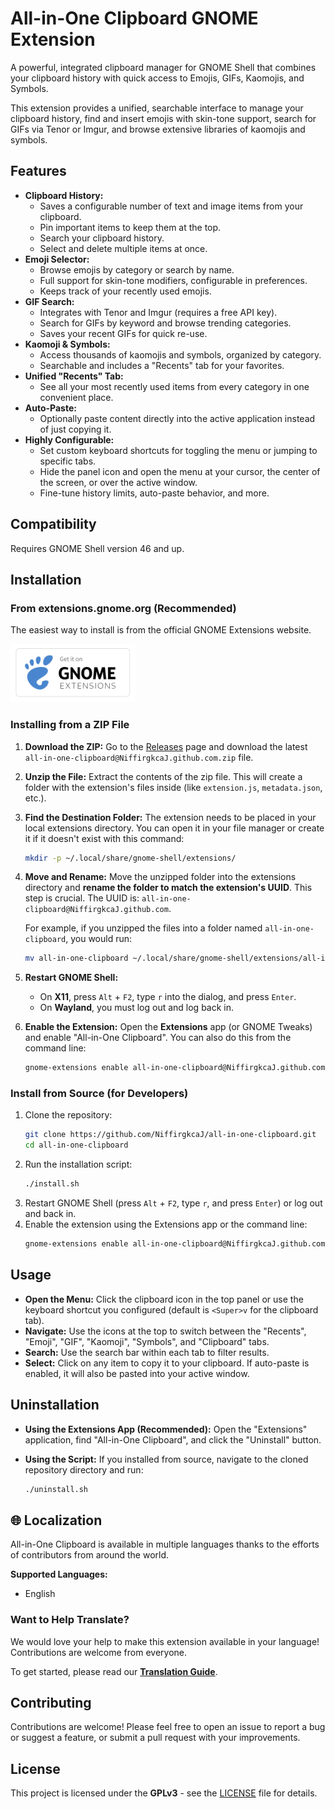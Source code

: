 # All-in-One Clipboard GNOME Extension

A powerful, integrated clipboard manager for GNOME Shell that combines your clipboard history with quick access to Emojis, GIFs, Kaomojis, and Symbols.

This extension provides a unified, searchable interface to manage your clipboard history, find and insert emojis with skin-tone support, search for GIFs via Tenor or Imgur, and browse extensive libraries of kaomojis and symbols.

## Features

*   **Clipboard History:**
    *   Saves a configurable number of text and image items from your clipboard.
    *   Pin important items to keep them at the top.
    *   Search your clipboard history.
    *   Select and delete multiple items at once.
*   **Emoji Selector:**
    *   Browse emojis by category or search by name.
    *   Full support for skin-tone modifiers, configurable in preferences.
    *   Keeps track of your recently used emojis.
*   **GIF Search:**
    *   Integrates with Tenor and Imgur (requires a free API key).
    *   Search for GIFs by keyword and browse trending categories.
    *   Saves your recent GIFs for quick re-use.
*   **Kaomoji & Symbols:**
    *   Access thousands of kaomojis and symbols, organized by category.
    *   Searchable and includes a "Recents" tab for your favorites.
*   **Unified "Recents" Tab:**
    *   See all your most recently used items from every category in one convenient place.
*   **Auto-Paste:**
    *   Optionally paste content directly into the active application instead of just copying it.
*   **Highly Configurable:**
    *   Set custom keyboard shortcuts for toggling the menu or jumping to specific tabs.
    *   Hide the panel icon and open the menu at your cursor, the center of the screen, or over the active window.
    *   Fine-tune history limits, auto-paste behavior, and more.

## Compatibility

Requires GNOME Shell version 46 and up.

## Installation

### From extensions.gnome.org (Recommended)

The easiest way to install is from the official GNOME Extensions website.

<a href="https://extensions.gnome.org/extension/8671/all-in-one-clipboard/">
<img src="https://github.com/andyholmes/gnome-shell-extensions-badge/raw/master/get-it-on-ego.svg" alt="Get it on EGO" width="200" />
</a>

### Installing from a ZIP File

1.  **Download the ZIP:** Go to the [Releases](https://github.com/NiffirgkcaJ/all-in-one-clipboard/releases) page and download the latest `all-in-one-clipboard@NiffirgkcaJ.github.com.zip` file.

2.  **Unzip the File:** Extract the contents of the zip file. This will create a folder with the extension's files inside (like `extension.js`, `metadata.json`, etc.).

3.  **Find the Destination Folder:** The extension needs to be placed in your local extensions directory. You can open it in your file manager or create it if it doesn't exist with this command:
    ```bash
    mkdir -p ~/.local/share/gnome-shell/extensions/
    ```

4.  **Move and Rename:** Move the unzipped folder into the extensions directory and **rename the folder to match the extension's UUID**. This step is crucial. The UUID is: `all-in-one-clipboard@NiffirgkcaJ.github.com`.

    For example, if you unzipped the files into a folder named `all-in-one-clipboard`, you would run:
    ```bash
    mv all-in-one-clipboard ~/.local/share/gnome-shell/extensions/all-in-one-clipboard@NiffirgkcaJ.github.com
    ```

5.  **Restart GNOME Shell:**
    *   On **X11**, press `Alt` + `F2`, type `r` into the dialog, and press `Enter`.
    *   On **Wayland**, you must log out and log back in.

6.  **Enable the Extension:** Open the **Extensions** app (or GNOME Tweaks) and enable "All-in-One Clipboard". You can also do this from the command line:
    ```bash
    gnome-extensions enable all-in-one-clipboard@NiffirgkcaJ.github.com
    ```

### Install from Source (for Developers)

1.  Clone the repository:
    ```bash
    git clone https://github.com/NiffirgkcaJ/all-in-one-clipboard.git
    cd all-in-one-clipboard
    ```
2.  Run the installation script:
    ```bash
    ./install.sh
    ```
3.  Restart GNOME Shell (press `Alt` + `F2`, type `r`, and press `Enter`) or log out and back in.
4.  Enable the extension using the Extensions app or the command line:
    ```bash
    gnome-extensions enable all-in-one-clipboard@NiffirgkcaJ.github.com
    ```

## Usage

*   **Open the Menu:** Click the clipboard icon in the top panel or use the keyboard shortcut you configured (default is `<Super>v` for the clipboard tab).
*   **Navigate:** Use the icons at the top to switch between the "Recents", "Emoji", "GIF", "Kaomoji", "Symbols", and "Clipboard" tabs.
*   **Search:** Use the search bar within each tab to filter results.
*   **Select:** Click on any item to copy it to your clipboard. If auto-paste is enabled, it will also be pasted into your active window.

## Uninstallation

*   **Using the Extensions App (Recommended):**
    Open the "Extensions" application, find "All-in-One Clipboard", and click the "Uninstall" button.

*   **Using the Script:**
    If you installed from source, navigate to the cloned repository directory and run:
    ```bash
    ./uninstall.sh
    ```

## 🌐 Localization

All-in-One Clipboard is available in multiple languages thanks to the efforts of contributors from around the world.

**Supported Languages:**
*   English

### Want to Help Translate?

We would love your help to make this extension available in your language! Contributions are welcome from everyone.

To get started, please read our **[Translation Guide](CONTRIBUTING.md#translating-the-extension)**.

## Contributing

Contributions are welcome! Please feel free to open an issue to report a bug or suggest a feature, or submit a pull request with your improvements.

## License

This project is licensed under the **GPLv3** - see the [LICENSE](LICENSE) file for details.